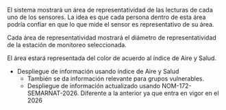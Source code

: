 El sistema mostrará un área de representatividad de las lecturas de cada uno de los sensores. La idea es que cada persona dentro de esta área podría confiar en que lo que mide el sensor es representativo de su área. 

Cada área de representatividad mostrará el diámetro de representatividad de la estación de monitoreo seleccionada.

El área estará representada del color de acuerdo al índice de Aire y Salud.
- Despliegue de información usando índice de Aire y Salud
	- También se da información relevante para grupos vulnerables.
	- Despliegue de información actualizado usando NOM-172-SEMARNAT-2026. Diferente a la anterior ya que entra en vigor en el 2026
